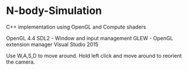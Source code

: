# N-body-Simulation
C++ implementation using OpenGL and Compute shaders

OpenGL 4.4
SDL2 - Window and input management
GLEW - OpenGL extension manager
Visual Studio 2015

Use W,A,S,D to move around.
Hold left click and move around to reorient the camera.